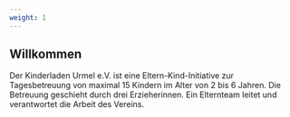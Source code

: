 ```yaml
---
weight: 1
---
```


## Willkommen

Der Kinderladen Urmel e.V. ist eine Eltern-Kind-Initiative zur Tagesbetreuung von maximal 15 Kindern im Alter von 2 bis 6 Jahren. Die Betreuung geschieht durch drei Erzieherinnen. Ein Elternteam leitet und verantwortet die Arbeit des Vereins.

